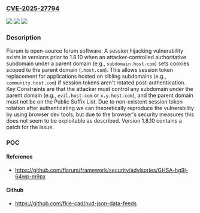 ### [CVE-2025-27794](https://cve.mitre.org/cgi-bin/cvename.cgi?name=CVE-2025-27794)
![](https://img.shields.io/static/v1?label=Product&message=framework&color=blue)
![](https://img.shields.io/static/v1?label=Version&message=%3D%20%3C%201.8.10%20&color=brighgreen)
![](https://img.shields.io/static/v1?label=Vulnerability&message=CWE-74%3A%20Improper%20Neutralization%20of%20Special%20Elements%20in%20Output%20Used%20by%20a%20Downstream%20Component%20('Injection')&color=brighgreen)

### Description

Flarum is open-source forum software. A session hijacking vulnerability exists in versions prior to 1.8.10 when an attacker-controlled authoritative subdomain under a parent domain (e.g., `subdomain.host.com`) sets cookies scoped to the parent domain (`.host.com`). This allows session token replacement for applications hosted on sibling subdomains (e.g., `community.host.com`) if session tokens aren't rotated post-authentication. Key Constraints are that the attacker must control any subdomain under the parent domain (e.g., `evil.host.com` or `x.y.host.com`), and the parent domain must not be on the Public Suffix List. Due to non-existent session token rotation after authenticating we can theoretically reproduce the vulnerability by using browser dev tools, but due to the browser's security measures this does not seem to be exploitable as described. Version 1.8.10 contains a patch for the issue.

### POC

#### Reference
- https://github.com/flarum/framework/security/advisories/GHSA-hg9j-64wp-m9px

#### Github
- https://github.com/fkie-cad/nvd-json-data-feeds

